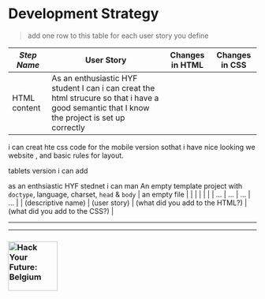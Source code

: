 # Development Strategy

> add one row to this table for each user story you define

| _Step Name_ | User Story | Changes in HTML | Changes in CSS |
| --- | --- | --- | --- |
| HTML content | As an enthusiastic HYF student I can i can creat the html strucure so that i have a good semantic  that I know the project is set up correctly |
i can creat hte css code for the mobile version sothat i have nice looking we website , and basic rules for layout.

tablets version i can add 

as an enthsiastic HYF stednet i can man
 An empty template project with `doctype`, language, charset, `head` & `body` | an empty file |
|  | |  |  |
| ... | ... | ... | ... |
| (descriptive name) | (user story) | (what did you add to the HTML?) | (what did you add to the CSS?) |


---
---

### <a href="https://hackyourfuture.be" target="_blank"><img src="https://user-images.githubusercontent.com/18554853/63941625-4c7c3d00-ca6c-11e9-9a76-8d5e3632fe70.jpg" width="100" height="100" alt="Hack Your Future: Belgium"></a>
